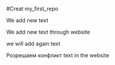 #Creat my_first_repo

We add new text

We add new text through website


we will add again text

Розрешаем конфликт text in the website

